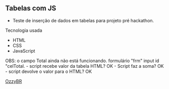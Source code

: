 ## Tabelas com JS

- Teste de inserção de dados em tabelas para projeto pré hackathon.

Tecnologia usada
- HTML
- CSS
- JavaScript

OBS: o campo Total ainda não está funcionando.
    formulário "frm" input id "celTotal.
    - script recebe valor da tabela HTML? OK
    - Script faz a soma? OK
    - script devolve o valor para o HTML? OK

[OzzyBR](https://ozzybr.com.br)
